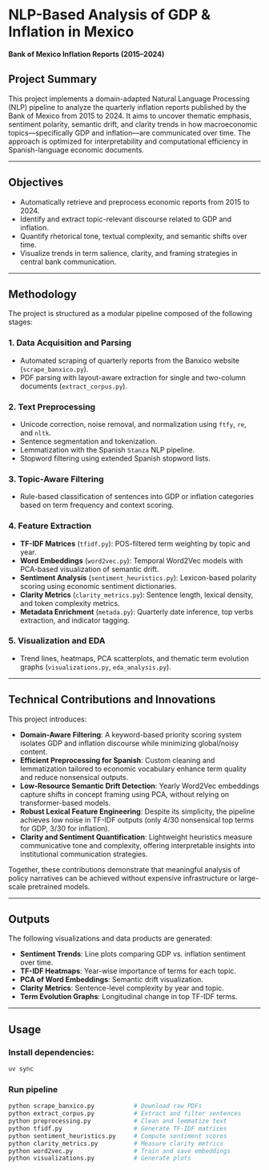 # NLP-Based Analysis of GDP & Inflation in Mexico  
**Bank of Mexico Inflation Reports (2015–2024)**

## Project Summary

This project implements a domain-adapted Natural Language Processing (NLP) pipeline to analyze the quarterly inflation reports published by the Bank of Mexico from 2015 to 2024. It aims to uncover thematic emphasis, sentiment polarity, semantic drift, and clarity trends in how macroeconomic topics—specifically GDP and inflation—are communicated over time. The approach is optimized for interpretability and computational efficiency in Spanish-language economic documents.

---

## Objectives

- Automatically retrieve and preprocess economic reports from 2015 to 2024.
- Identify and extract topic-relevant discourse related to GDP and inflation.
- Quantify rhetorical tone, textual complexity, and semantic shifts over time.
- Visualize trends in term salience, clarity, and framing strategies in central bank communication.

---

## Methodology

The project is structured as a modular pipeline composed of the following stages:

### 1. Data Acquisition and Parsing
- Automated scraping of quarterly reports from the Banxico website (`scrape_banxico.py`).
- PDF parsing with layout-aware extraction for single and two-column documents (`extract_corpus.py`).

### 2. Text Preprocessing
- Unicode correction, noise removal, and normalization using `ftfy`, `re`, and `nltk`.
- Sentence segmentation and tokenization.
- Lemmatization with the Spanish `Stanza` NLP pipeline.
- Stopword filtering using extended Spanish stopword lists.

### 3. Topic-Aware Filtering
- Rule-based classification of sentences into GDP or inflation categories based on term frequency and context scoring.

### 4. Feature Extraction
- **TF-IDF Matrices** (`tfidf.py`): POS-filtered term weighting by topic and year.
- **Word Embeddings** (`word2vec.py`): Temporal Word2Vec models with PCA-based visualization of semantic drift.
- **Sentiment Analysis** (`sentiment_heuristics.py`): Lexicon-based polarity scoring using economic sentiment dictionaries.
- **Clarity Metrics** (`clarity_metrics.py`): Sentence length, lexical density, and token complexity metrics.
- **Metadata Enrichment** (`metada.py`): Quarterly date inference, top verbs extraction, and indicator tagging.

### 5. Visualization and EDA
- Trend lines, heatmaps, PCA scatterplots, and thematic term evolution graphs (`visualizations.py`, `eda_analysis.py`).

---

## Technical Contributions and Innovations

This project introduces:

- **Domain-Aware Filtering**: A keyword-based priority scoring system isolates GDP and inflation discourse while minimizing global/noisy content.
- **Efficient Preprocessing for Spanish**: Custom cleaning and lemmatization tailored to economic vocabulary enhance term quality and reduce nonsensical outputs.
- **Low-Resource Semantic Drift Detection**: Yearly Word2Vec embeddings capture shifts in concept framing using PCA, without relying on transformer-based models.
- **Robust Lexical Feature Engineering**: Despite its simplicity, the pipeline achieves low noise in TF-IDF outputs (only 4/30 nonsensical top terms for GDP, 3/30 for inflation).
- **Clarity and Sentiment Quantification**: Lightweight heuristics measure communicative tone and complexity, offering interpretable insights into institutional communication strategies.

Together, these contributions demonstrate that meaningful analysis of policy narratives can be achieved without expensive infrastructure or large-scale pretrained models.

---

## Outputs

The following visualizations and data products are generated:
- **Sentiment Trends**: Line plots comparing GDP vs. inflation sentiment over time.
- **TF-IDF Heatmaps**: Year-wise importance of terms for each topic.
- **PCA of Word Embeddings**: Semantic drift visualization.
- **Clarity Metrics**: Sentence-level complexity by year and topic.
- **Term Evolution Graphs**: Longitudinal change in top TF-IDF terms.

---

## Usage

### Install dependencies:
```bash
uv sync
```
### Run pipeline

```bash
python scrape_banxico.py           # Download raw PDFs
python extract_corpus.py           # Extract and filter sentences
python preprocessing.py            # Clean and lemmatize text
python tfidf.py                    # Generate TF-IDF matrices
python sentiment_heuristics.py     # Compute sentiment scores
python clarity_metrics.py          # Measure clarity metrics
python word2vec.py                 # Train and save embeddings
python visualizations.py           # Generate plots
```
